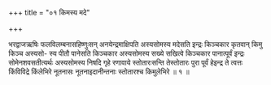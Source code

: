+++
title = "०१ किमस्य मदे"

+++

भरद्वाजऋषिः फलविलम्बनासहिष्णुःसन् अनयेन्द्रमाक्षिपति अस्यसोमस्य मदेसति इन्द्रः किञ्चकार कृतवान् किमु किञ्च अस्यसो- स्य पीतौ पानेसति किञ्चकार अस्यसोमस्य सख्ये सखित्वे किञ्चकार पानात्पूर्वं इन्द्रः सोमेनशवसतीत्यर्थः अस्यसोमस्य निषदि गृहे रणावाये स्तोतारःसन्ति तेस्तोतारः पुरा पूर्वं हेइन्द्र ते त्वत्तः किंविविद्रे किंलेभिरे नूतनासः नूतनाइदानीन्तनाः स्तोतारश्च किमुलेभिरे ॥ १ ॥